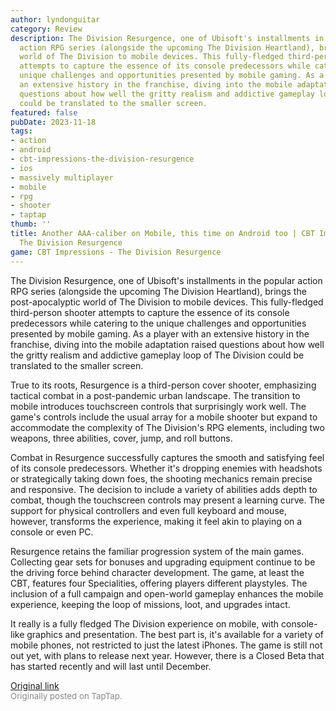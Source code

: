 ```yaml
---
author: lyndonguitar
category: Review
description: The Division Resurgence, one of Ubisoft's installments in the popular
  action RPG series (alongside the upcoming The Division Heartland), brings the post-apocalyptic
  world of The Division to mobile devices. This fully-fledged third-person shooter
  attempts to capture the essence of its console predecessors while catering to the
  unique challenges and opportunities presented by mobile gaming. As a player with
  an extensive history in the franchise, diving into the mobile adaptation raised
  questions about how well the gritty realism and addictive gameplay loop of The Division
  could be translated to the smaller screen.
featured: false
pubDate: 2023-11-18
tags:
- action
- android
- cbt-impressions-the-division-resurgence
- ios
- massively multiplayer
- mobile
- rpg
- shooter
- taptap
thumb: ''
title: Another AAA-caliber on Mobile, this time on Android too | CBT Impressions -
  The Division Resurgence
game: CBT Impressions - The Division Resurgence
---
```

The Division Resurgence, one of Ubisoft's installments in the popular action RPG series (alongside the upcoming The Division Heartland), brings the post-apocalyptic world of The Division to mobile devices. This fully-fledged third-person shooter attempts to capture the essence of its console predecessors while catering to the unique challenges and opportunities presented by mobile gaming. As a player with an extensive history in the franchise, diving into the mobile adaptation raised questions about how well the gritty realism and addictive gameplay loop of The Division could be translated to the smaller screen.

True to its roots, Resurgence is a third-person cover shooter, emphasizing tactical combat in a post-pandemic urban landscape. The transition to mobile introduces touchscreen controls that surprisingly work well. The game's controls include the usual array for a mobile shooter but expand to accommodate the complexity of The Division's RPG elements, including two weapons, three abilities, cover, jump, and roll buttons.

Combat in Resurgence successfully captures the smooth and satisfying feel of its console predecessors. Whether it's dropping enemies with headshots or strategically taking down foes, the shooting mechanics remain precise and responsive. The decision to include a variety of abilities adds depth to combat, though the touchscreen controls may present a learning curve. The support for physical controllers and even full keyboard and mouse, however, transforms the experience, making it feel akin to playing on a console or even PC.

Resurgence retains the familiar progression system of the main games. Collecting gear sets for bonuses and upgrading equipment continue to be the driving force behind character development. The game, at least the CBT, features four Specialities, offering players different playstyles. The inclusion of a full campaign and open-world gameplay enhances the mobile experience, keeping the loop of missions, loot, and upgrades intact.

It really is a fully fledged The Division experience on mobile, with console-like graphics and presentation. The best part is, it's available for a variety of mobile phones, not restricted to just the latest iPhones. The game is still not out yet, with plans to release next year. However, there is a Closed Beta that has started recently and will last until December.

[Original link](https://www.taptap.io/post/6561121)<br><span style="font-size: 0.95em; color: #888;">Originally posted on TapTap.</span>
